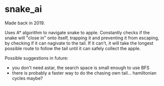 # snake_ai

Made back in 2019.

Uses A* algorithm to navigate snake to apple. Constantly checks if the snake will "close in" onto itself, trapping it and preventing it from escaping, by checking if it can nagivate to the tail. If it can't, it will take the longest possible route to follow the tail until it can safely collect the apple.  

Possible suggestions in future:
- you don't need astar, the search space is small enough to use BFS
- there is probably a faster way to do the chasing own tail... hamiltonian cycles maybe? 
